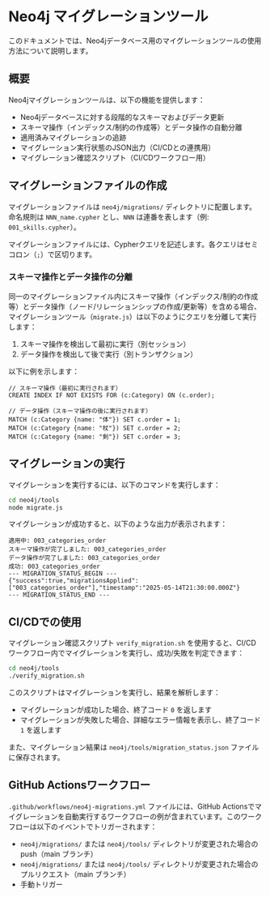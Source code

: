# Neo4j マイグレーションツール

このドキュメントでは、Neo4jデータベース用のマイグレーションツールの使用方法について説明します。

## 概要

Neo4jマイグレーションツールは、以下の機能を提供します：

- Neo4jデータベースに対する段階的なスキーマおよびデータ更新
- スキーマ操作（インデックス/制約の作成等）とデータ操作の自動分離
- 適用済みマイグレーションの追跡
- マイグレーション実行状態のJSON出力（CI/CDとの連携用）
- マイグレーション確認スクリプト（CI/CDワークフロー用）

## マイグレーションファイルの作成

マイグレーションファイルは `neo4j/migrations/` ディレクトリに配置します。命名規則は `NNN_name.cypher` とし、`NNN` は連番を表します（例: `001_skills.cypher`）。

マイグレーションファイルには、Cypherクエリを記述します。各クエリはセミコロン（`;`）で区切ります。

### スキーマ操作とデータ操作の分離

同一のマイグレーションファイル内にスキーマ操作（インデックス/制約の作成等）とデータ操作（ノード/リレーションシップの作成/更新等）を含める場合、マイグレーションツール（`migrate.js`）は以下のようにクエリを分離して実行します：

1. スキーマ操作を検出して最初に実行（別セッション）
2. データ操作を検出して後で実行（別トランザクション）

以下に例を示します：

```cypher
// スキーマ操作（最初に実行されます）
CREATE INDEX IF NOT EXISTS FOR (c:Category) ON (c.order);

// データ操作（スキーマ操作の後に実行されます）
MATCH (c:Category {name: "体"}) SET c.order = 1;
MATCH (c:Category {name: "杖"}) SET c.order = 2;
MATCH (c:Category {name: "剣"}) SET c.order = 3;
```

## マイグレーションの実行

マイグレーションを実行するには、以下のコマンドを実行します：

```bash
cd neo4j/tools
node migrate.js
```

マイグレーションが成功すると、以下のような出力が表示されます：

```
適用中: 003_categories_order
スキーマ操作が完了しました: 003_categories_order
データ操作が完了しました: 003_categories_order
成功: 003_categories_order
--- MIGRATION_STATUS_BEGIN ---
{"success":true,"migrationsApplied":["003_categories_order"],"timestamp":"2025-05-14T21:30:00.000Z"}
--- MIGRATION_STATUS_END ---
```

## CI/CDでの使用

マイグレーション確認スクリプト `verify_migration.sh` を使用すると、CI/CDワークフロー内でマイグレーションを実行し、成功/失敗を判定できます：

```bash
cd neo4j/tools
./verify_migration.sh
```

このスクリプトはマイグレーションを実行し、結果を解析します：
- マイグレーションが成功した場合、終了コード `0` を返します
- マイグレーションが失敗した場合、詳細なエラー情報を表示し、終了コード `1` を返します

また、マイグレーション結果は `neo4j/tools/migration_status.json` ファイルに保存されます。

## GitHub Actionsワークフロー

`.github/workflows/neo4j-migrations.yml` ファイルには、GitHub Actionsでマイグレーションを自動実行するワークフローの例が含まれています。このワークフローは以下のイベントでトリガーされます：

- `neo4j/migrations/` または `neo4j/tools/` ディレクトリが変更された場合のpush（main ブランチ）
- `neo4j/migrations/` または `neo4j/tools/` ディレクトリが変更された場合のプルリクエスト（main ブランチ）
- 手動トリガー
